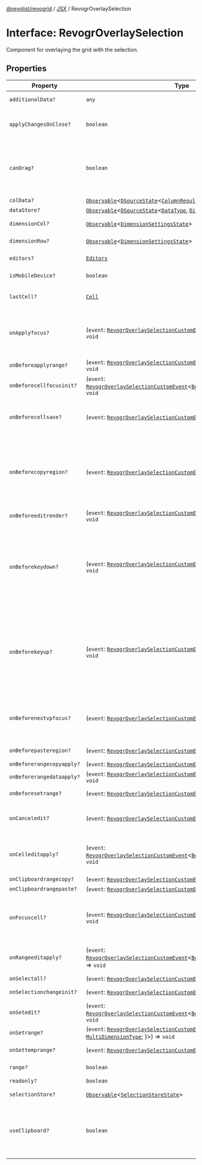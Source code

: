 [@revolist/revogrid](README.md) / [JSX](Namespace.JSX.md) / RevogrOverlaySelection

# Interface: RevogrOverlaySelection

Component for overlaying the grid with the selection.

## Properties

| Property | Type | Description | Defined in |
| ------ | ------ | ------ | ------ |
| `additionalData?` | `any` | Additional data to pass to renderer. | [src/components.d.ts:1867](https://github.com/revolist/revogrid/blob/b6cbd022f95d7e046d6bc88abeaf01a3bc067577/src/components.d.ts#L1867) |
| `applyChangesOnClose?` | `boolean` | If true applys changes when cell closes if not Escape. | [src/components.d.ts:1871](https://github.com/revolist/revogrid/blob/b6cbd022f95d7e046d6bc88abeaf01a3bc067577/src/components.d.ts#L1871) |
| `canDrag?` | `boolean` | Enable revogr-order-editor component (read more in revogr-order-editor component). Allows D&D. | [src/components.d.ts:1875](https://github.com/revolist/revogrid/blob/b6cbd022f95d7e046d6bc88abeaf01a3bc067577/src/components.d.ts#L1875) |
| `colData?` | [`Observable`](TypeAlias.Observable.md)\<[`DSourceState`](TypeAlias.DSourceState.md)\<[`ColumnRegular`](Interface.ColumnRegular.md), [`DimensionCols`](TypeAlias.DimensionCols.md)\>\> | Column data store. | [src/components.d.ts:1879](https://github.com/revolist/revogrid/blob/b6cbd022f95d7e046d6bc88abeaf01a3bc067577/src/components.d.ts#L1879) |
| `dataStore?` | [`Observable`](TypeAlias.Observable.md)\<[`DSourceState`](TypeAlias.DSourceState.md)\<[`DataType`](TypeAlias.DataType.md), [`DimensionRows`](TypeAlias.DimensionRows.md)\>\> | Row data store. | [src/components.d.ts:1883](https://github.com/revolist/revogrid/blob/b6cbd022f95d7e046d6bc88abeaf01a3bc067577/src/components.d.ts#L1883) |
| `dimensionCol?` | [`Observable`](TypeAlias.Observable.md)\<[`DimensionSettingsState`](Interface.DimensionSettingsState.md)\> | Dimension settings X. | [src/components.d.ts:1887](https://github.com/revolist/revogrid/blob/b6cbd022f95d7e046d6bc88abeaf01a3bc067577/src/components.d.ts#L1887) |
| `dimensionRow?` | [`Observable`](TypeAlias.Observable.md)\<[`DimensionSettingsState`](Interface.DimensionSettingsState.md)\> | Dimension settings Y. | [src/components.d.ts:1891](https://github.com/revolist/revogrid/blob/b6cbd022f95d7e046d6bc88abeaf01a3bc067577/src/components.d.ts#L1891) |
| `editors?` | [`Editors`](TypeAlias.Editors.md) | Custom editors register. | [src/components.d.ts:1895](https://github.com/revolist/revogrid/blob/b6cbd022f95d7e046d6bc88abeaf01a3bc067577/src/components.d.ts#L1895) |
| `isMobileDevice?` | `boolean` | Is mobile view mode. | [src/components.d.ts:1899](https://github.com/revolist/revogrid/blob/b6cbd022f95d7e046d6bc88abeaf01a3bc067577/src/components.d.ts#L1899) |
| `lastCell?` | [`Cell`](Interface.Cell.md) | Last real coordinates positions + 1. | [src/components.d.ts:1903](https://github.com/revolist/revogrid/blob/b6cbd022f95d7e046d6bc88abeaf01a3bc067577/src/components.d.ts#L1903) |
| `onApplyfocus?` | (`event`: [`RevogrOverlaySelectionCustomEvent`](Interface.RevogrOverlaySelectionCustomEvent.md)\<[`FocusRenderEvent`](Interface.FocusRenderEvent.md)\>) => `void` | Before cell get focused. To prevent the default behavior of applying the edit data, you can call `e.preventDefault()`. | [src/components.d.ts:1907](https://github.com/revolist/revogrid/blob/b6cbd022f95d7e046d6bc88abeaf01a3bc067577/src/components.d.ts#L1907) |
| `onBeforeapplyrange?` | (`event`: [`RevogrOverlaySelectionCustomEvent`](Interface.RevogrOverlaySelectionCustomEvent.md)\<[`FocusRenderEvent`](Interface.FocusRenderEvent.md)\>) => `void` | Before range applied. | [src/components.d.ts:1911](https://github.com/revolist/revogrid/blob/b6cbd022f95d7e046d6bc88abeaf01a3bc067577/src/components.d.ts#L1911) |
| `onBeforecellfocusinit?` | (`event`: [`RevogrOverlaySelectionCustomEvent`](Interface.RevogrOverlaySelectionCustomEvent.md)\<[`BeforeSaveDataDetails`](TypeAlias.BeforeSaveDataDetails.md)\>) => `void` | Before cell focus. | [src/components.d.ts:1915](https://github.com/revolist/revogrid/blob/b6cbd022f95d7e046d6bc88abeaf01a3bc067577/src/components.d.ts#L1915) |
| `onBeforecellsave?` | (`event`: [`RevogrOverlaySelectionCustomEvent`](Interface.RevogrOverlaySelectionCustomEvent.md)\<`any`\>) => `void` | Runs before cell save. Can be used to override or cancel original save. | [src/components.d.ts:1919](https://github.com/revolist/revogrid/blob/b6cbd022f95d7e046d6bc88abeaf01a3bc067577/src/components.d.ts#L1919) |
| `onBeforecopyregion?` | (`event`: [`RevogrOverlaySelectionCustomEvent`](Interface.RevogrOverlaySelectionCustomEvent.md)\<`any`\>) => `void` | Before clipboard copy happened. Validate data before copy. To prevent the default behavior of editing data and use your own implementation, call `e.preventDefault()`. | [src/components.d.ts:1923](https://github.com/revolist/revogrid/blob/b6cbd022f95d7e046d6bc88abeaf01a3bc067577/src/components.d.ts#L1923) |
| `onBeforeeditrender?` | (`event`: [`RevogrOverlaySelectionCustomEvent`](Interface.RevogrOverlaySelectionCustomEvent.md)\<[`FocusRenderEvent`](Interface.FocusRenderEvent.md)\>) => `void` | Before editor render. | [src/components.d.ts:1927](https://github.com/revolist/revogrid/blob/b6cbd022f95d7e046d6bc88abeaf01a3bc067577/src/components.d.ts#L1927) |
| `onBeforekeydown?` | (`event`: [`RevogrOverlaySelectionCustomEvent`](Interface.RevogrOverlaySelectionCustomEvent.md)\<`KeyboardEvent`\>) => `void` | Before key up event proxy, used to prevent key up trigger. If you have some custom behaviour event, use this event to check if it wasn't processed by internal logic. Call preventDefault(). | [src/components.d.ts:1931](https://github.com/revolist/revogrid/blob/b6cbd022f95d7e046d6bc88abeaf01a3bc067577/src/components.d.ts#L1931) |
| `onBeforekeyup?` | (`event`: [`RevogrOverlaySelectionCustomEvent`](Interface.RevogrOverlaySelectionCustomEvent.md)\<`KeyboardEvent`\>) => `void` | Before key down event proxy, used to prevent key down trigger. If you have some custom behaviour event, use this event to check if it wasn't processed by internal logic. Call preventDefault(). | [src/components.d.ts:1935](https://github.com/revolist/revogrid/blob/b6cbd022f95d7e046d6bc88abeaf01a3bc067577/src/components.d.ts#L1935) |
| `onBeforenextvpfocus?` | (`event`: [`RevogrOverlaySelectionCustomEvent`](Interface.RevogrOverlaySelectionCustomEvent.md)\<[`Cell`](Interface.Cell.md)\>) => `void` | Fired when change of viewport happens. Usually when we switch between pinned regions. | [src/components.d.ts:1939](https://github.com/revolist/revogrid/blob/b6cbd022f95d7e046d6bc88abeaf01a3bc067577/src/components.d.ts#L1939) |
| `onBeforepasteregion?` | (`event`: [`RevogrOverlaySelectionCustomEvent`](Interface.RevogrOverlaySelectionCustomEvent.md)\<`any`\>) => `void` | Before region paste happened. | [src/components.d.ts:1943](https://github.com/revolist/revogrid/blob/b6cbd022f95d7e046d6bc88abeaf01a3bc067577/src/components.d.ts#L1943) |
| `onBeforerangecopyapply?` | (`event`: [`RevogrOverlaySelectionCustomEvent`](Interface.RevogrOverlaySelectionCustomEvent.md)\<[`ChangedRange`](TypeAlias.ChangedRange.md)\>) => `void` | Before range copy. | [src/components.d.ts:1947](https://github.com/revolist/revogrid/blob/b6cbd022f95d7e046d6bc88abeaf01a3bc067577/src/components.d.ts#L1947) |
| `onBeforerangedataapply?` | (`event`: [`RevogrOverlaySelectionCustomEvent`](Interface.RevogrOverlaySelectionCustomEvent.md)\<[`FocusRenderEvent`](Interface.FocusRenderEvent.md)\>) => `void` | Range data apply. | [src/components.d.ts:1951](https://github.com/revolist/revogrid/blob/b6cbd022f95d7e046d6bc88abeaf01a3bc067577/src/components.d.ts#L1951) |
| `onBeforesetrange?` | (`event`: [`RevogrOverlaySelectionCustomEvent`](Interface.RevogrOverlaySelectionCustomEvent.md)\<`any`\>) => `void` | Before range selection applied. | [src/components.d.ts:1955](https://github.com/revolist/revogrid/blob/b6cbd022f95d7e046d6bc88abeaf01a3bc067577/src/components.d.ts#L1955) |
| `onCanceledit?` | (`event`: [`RevogrOverlaySelectionCustomEvent`](Interface.RevogrOverlaySelectionCustomEvent.md)\<`any`\>) => `void` | Used for editors support when editor close requested. | [src/components.d.ts:1959](https://github.com/revolist/revogrid/blob/b6cbd022f95d7e046d6bc88abeaf01a3bc067577/src/components.d.ts#L1959) |
| `onCelleditapply?` | (`event`: [`RevogrOverlaySelectionCustomEvent`](Interface.RevogrOverlaySelectionCustomEvent.md)\<[`BeforeSaveDataDetails`](TypeAlias.BeforeSaveDataDetails.md)\>) => `void` | Cell edit apply to the data source. Triggers datasource edit on the root level. | [src/components.d.ts:1963](https://github.com/revolist/revogrid/blob/b6cbd022f95d7e046d6bc88abeaf01a3bc067577/src/components.d.ts#L1963) |
| `onClipboardrangecopy?` | (`event`: [`RevogrOverlaySelectionCustomEvent`](Interface.RevogrOverlaySelectionCustomEvent.md)\<`any`\>) => `void` | Range copy. | [src/components.d.ts:1967](https://github.com/revolist/revogrid/blob/b6cbd022f95d7e046d6bc88abeaf01a3bc067577/src/components.d.ts#L1967) |
| `onClipboardrangepaste?` | (`event`: [`RevogrOverlaySelectionCustomEvent`](Interface.RevogrOverlaySelectionCustomEvent.md)\<`any`\>) => `void` | - | [src/components.d.ts:1968](https://github.com/revolist/revogrid/blob/b6cbd022f95d7e046d6bc88abeaf01a3bc067577/src/components.d.ts#L1968) |
| `onFocuscell?` | (`event`: [`RevogrOverlaySelectionCustomEvent`](Interface.RevogrOverlaySelectionCustomEvent.md)\<[`ApplyFocusEvent`](Interface.ApplyFocusEvent.md)\>) => `void` | Cell get focused. To prevent the default behavior of applying the edit data, you can call `e.preventDefault()`. | [src/components.d.ts:1972](https://github.com/revolist/revogrid/blob/b6cbd022f95d7e046d6bc88abeaf01a3bc067577/src/components.d.ts#L1972) |
| `onRangeeditapply?` | (`event`: [`RevogrOverlaySelectionCustomEvent`](Interface.RevogrOverlaySelectionCustomEvent.md)\<[`BeforeRangeSaveDataDetails`](TypeAlias.BeforeRangeSaveDataDetails.md)\>) => `void` | Range data apply. Triggers datasource edit on the root level. | [src/components.d.ts:1976](https://github.com/revolist/revogrid/blob/b6cbd022f95d7e046d6bc88abeaf01a3bc067577/src/components.d.ts#L1976) |
| `onSelectall?` | (`event`: [`RevogrOverlaySelectionCustomEvent`](Interface.RevogrOverlaySelectionCustomEvent.md)\<`any`\>) => `void` | Select all. | [src/components.d.ts:1980](https://github.com/revolist/revogrid/blob/b6cbd022f95d7e046d6bc88abeaf01a3bc067577/src/components.d.ts#L1980) |
| `onSelectionchangeinit?` | (`event`: [`RevogrOverlaySelectionCustomEvent`](Interface.RevogrOverlaySelectionCustomEvent.md)\<[`ChangedRange`](TypeAlias.ChangedRange.md)\>) => `void` | Selection range changed. | [src/components.d.ts:1984](https://github.com/revolist/revogrid/blob/b6cbd022f95d7e046d6bc88abeaf01a3bc067577/src/components.d.ts#L1984) |
| `onSetedit?` | (`event`: [`RevogrOverlaySelectionCustomEvent`](Interface.RevogrOverlaySelectionCustomEvent.md)\<[`BeforeSaveDataDetails`](TypeAlias.BeforeSaveDataDetails.md)\>) => `void` | Set edit cell. | [src/components.d.ts:1988](https://github.com/revolist/revogrid/blob/b6cbd022f95d7e046d6bc88abeaf01a3bc067577/src/components.d.ts#L1988) |
| `onSetrange?` | (`event`: [`RevogrOverlaySelectionCustomEvent`](Interface.RevogrOverlaySelectionCustomEvent.md)\<[`RangeArea`](TypeAlias.RangeArea.md) & \{ `type`: [`MultiDimensionType`](TypeAlias.MultiDimensionType.md); \}\>) => `void` | Set range. | [src/components.d.ts:1992](https://github.com/revolist/revogrid/blob/b6cbd022f95d7e046d6bc88abeaf01a3bc067577/src/components.d.ts#L1992) |
| `onSettemprange?` | (`event`: [`RevogrOverlaySelectionCustomEvent`](Interface.RevogrOverlaySelectionCustomEvent.md)\<[`TempRange`](TypeAlias.TempRange.md)\>) => `void` | Set temp range area during autofill. | [src/components.d.ts:1996](https://github.com/revolist/revogrid/blob/b6cbd022f95d7e046d6bc88abeaf01a3bc067577/src/components.d.ts#L1996) |
| `range?` | `boolean` | Range selection allowed. | [src/components.d.ts:2000](https://github.com/revolist/revogrid/blob/b6cbd022f95d7e046d6bc88abeaf01a3bc067577/src/components.d.ts#L2000) |
| `readonly?` | `boolean` | Readonly mode. | [src/components.d.ts:2004](https://github.com/revolist/revogrid/blob/b6cbd022f95d7e046d6bc88abeaf01a3bc067577/src/components.d.ts#L2004) |
| `selectionStore?` | [`Observable`](TypeAlias.Observable.md)\<[`SelectionStoreState`](TypeAlias.SelectionStoreState.md)\> | Selection, range, focus. | [src/components.d.ts:2008](https://github.com/revolist/revogrid/blob/b6cbd022f95d7e046d6bc88abeaf01a3bc067577/src/components.d.ts#L2008) |
| `useClipboard?` | `boolean` | Enable revogr-clipboard component (read more in revogr-clipboard component). Allows copy/paste. | [src/components.d.ts:2012](https://github.com/revolist/revogrid/blob/b6cbd022f95d7e046d6bc88abeaf01a3bc067577/src/components.d.ts#L2012) |
